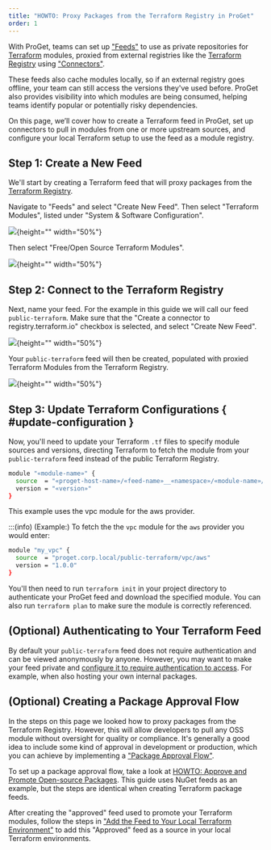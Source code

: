 ```yaml
---
title: "HOWTO: Proxy Packages from the Terraform Registry in ProGet"
order: 1
---
```


With ProGet, teams can set up ["Feeds"](/docs/proget/feeds/feed-overview) to use as private repositories for [Terraform](https://developer.hashicorp.com/terraform) modules, proxied from external registries like the [Terraform Registry](https://registry.terraform.io/) using ["Connectors"](/docs/proget/feeds/connector-overview).

These feeds also cache modules locally, so if an external registry goes offline, your team can still access the versions they've used before. ProGet also provides visibility into which modules are being consumed, helping teams identify popular or potentially risky dependencies.

On this page, we’ll cover how to create a Terraform feed in ProGet, set up connectors to pull in modules from one or more upstream sources, and configure your local Terraform setup to use the feed as a module registry. 

## Step 1: Create a New Feed

We'll start by creating a Terraform feed that will proxy packages from the [Terraform Registry](https://registry.terraform.io/).

Navigate to "Feeds" and select "Create New Feed". Then select "Terraform Modules", listed under "System & Software Configuration".

![](/resources/docs/proget-terraform-createfeed.png){height="" width="50%"}

Then select "Free/Open Source Terraform Modules".

![](/resources/docs/proget-terraform-connect.png){height="" width="50%"}

## Step 2: Connect to the Terraform Registry

Next, name your feed. For the example in this guide we will call our feed `public-terraform`. Make sure that the "Create a connector to registry.terraform.io" checkbox is selected, and select "Create New Feed".

![](/resources/docs/proget-terraform-namefeed.png){height="" width="50%"}

Your `public-terraform` feed will then be created, populated with proxied Terraform Modules from the Terraform Registry.

![](/resources/docs/proget-terraform-publicfeed.png){height="" width="50%"}

## Step 3: Update Terraform Configurations { #update-configuration }

Now, you'll need to update your Terraform `.tf` files to specify module sources and versions, directing Terraform to fetch the module from your `public-terraform` feed instead of the public Terraform Registry.

```bash
module "«module-name»" {
  source  = "«proget-host-name»/«feed-name»__«namespace»/«module-name»/«provider»"
  version = "«version»"
}
```

This example uses the vpc module for the aws provider.

:::(info) (Example:)
To fetch the the `vpc` module for the `aws` provider you would enter:

```bash
module "my_vpc" {
  source  = "proget.corp.local/public-terraform/vpc/aws"
  version = "1.0.0"
}
```

You'll then need to run `terraform init` in your project directory to authenticate your ProGet feed and download the specified module. You can also run `terraform plan` to make sure the module is correctly referenced.

## (Optional) Authenticating to Your Terraform Feed

By default your `public-terraform` feed does not require authentication and can be viewed anonymously by anyone. However, you may want to make your feed private and [configure it to require authentication to access](/docs/proget/feeds/terraform#authentication). For example, when also hosting your own internal packages.

## (Optional) Creating a Package Approval Flow

In the steps on this page we looked how to proxy packages from the Terraform Registry. However, this will allow developers to pull any OSS module without oversight for quality or compliance. It's generally a good idea to include some kind of approval in development or production, which you can achieve by implementing a ["Package Approval Flow"](/docs/proget/packages/package-promotion).

To set up a package approval flow, take a look at [HOWTO: Approve and Promote Open-source Packages](/docs/proget/packages/package-promotion/proget-howto-promote-packages). This guide uses NuGet feeds as an example, but the steps are identical when creating Terraform package feeds.

After creating the "approved" feed used to promote your Terraform modules, follow the steps in ["Add the Feed to Your Local Terraform Environment"](#add-feed) to add this "Approved" feed as a source in your local Terraform environments.